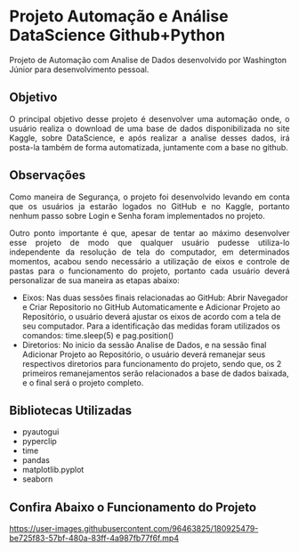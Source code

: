 # Projeto Automação e Análise DataScience Github+Python
Projeto de Automação com Analise de Dados desenvolvido por Washington Júnior para desenvolvimento pessoal.

## Objetivo
<p align="justify">
O principal objetivo desse projeto é desenvolver uma automação onde, o usuário realiza o download de uma base de dados 
disponibilizada no site Kaggle, sobre DataScience, e após realizar a analise desses dados, irá posta-la também de forma automatizada, 
juntamente com a base no github.
</p>

## Observações
<p align="justify">
Como maneira de Segurança, o projeto foi desenvolvido levando em conta que os usuários ja estarão logados no GitHub e no Kaggle, 
portanto nenhum passo sobre Login e Senha foram implementados no projeto.
</p>

<p align="justify">
Outro ponto importante é que, apesar de tentar ao máximo desenvolver esse projeto de modo que qualquer usuário pudesse utiliza-lo independente da resolução de tela 
do computador, em determinados momentos, acabou sendo necessário a utilização de eixos e controle de pastas para o funcionamento do projeto, 
portanto cada usuário deverá personalizar de sua maneira as etapas abaixo:
</p>
<ul>
  <li>
    Eixos: Nas duas sessões finais relacionadas ao GitHub: Abrir Navegador e Criar Repositorio no GitHub Automaticamente e Adicionar Projeto ao Repositório,
  o usuário deverá ajustar os eixos de acordo com a tela de seu computador. Para a identificação das medidas foram utilizados os comandos: time.sleep(5) e
pag.position()
  </li>
  <li>
    Diretorios: No inicio da sessão Analise de Dados, e na sessão final Adicionar Projeto ao Repositório, o usuário deverá remanejar seus respectivos diretorios para
    funcionamento do projeto, sendo que, os 2 primeiros remanejamentos serão relacionados a base de dados baixada, e o final será o projeto completo.
  </li>
</ul>

## Bibliotecas Utilizadas
<ul>
  <li>pyautogui</li>
  <li>pyperclip</li>
  <li>time</li>
  <li>pandas</li>
  <li>matplotlib.pyplot</li>
  <li>seaborn</li>
</ul>

## Confira Abaixo o Funcionamento do Projeto
https://user-images.githubusercontent.com/96463825/180925479-be725f83-57bf-480a-83ff-4a987fb77f6f.mp4
